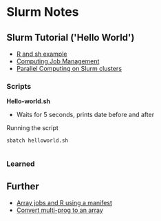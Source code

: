 # Slurm Notes

## Slurm Tutorial ('Hello World')

* [R and sh example](https://github.com/FredHutch/slurm-examples/tree/master/R_and_sh_example)
* [Computing Job Management](https://sciwiki.fredhutch.org/scicomputing/compute_jobs/)
* [Parallel Computing on Slurm clusters](https://sciwiki.fredhutch.org/scicomputing/compute_parallel/)


### Scripts

**Hello-world.sh**

* Waits for 5 seconds, prints date before and after

Running the script

```
sbatch helloworld.sh


```



### Learned



## Further 

* [Array jobs and R using a manifest](https://github.com/FredHutch/slurm-examples/tree/master/ManifestofJobs-R)
* [Convert multi-prog to an array](https://github.com/FredHutch/slurm-examples/tree/master/mp-array)
